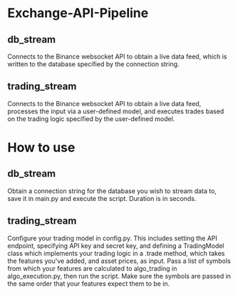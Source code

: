 # Exchange-API-Pipeline
## db_stream
Connects to the Binance websocket API to obtain a live data feed, 
which is written to the database specified by the connection string.

## trading_stream
Connects to the Binance websocket API to obtain a live data feed,
processes the input via a user-defined model, and executes trades based on the trading logic specified by the
user-defined model.

# How to use
## db_stream
Obtain a connection string for the database you wish to stream data to, save it in main.py and execute the script.
Duration is in seconds.
## trading_stream
Configure your trading model in config.py. This includes setting the API endpoint, specifying API key and secret key,
and defining a TradingModel class which implements your trading logic in a .trade method, which takes the features
you've added, and asset prices, as input. Pass a list of symbols from which your features are calculated to
algo_trading in algo_execution.py, then run the script. Make sure the symbols are passed in the same order that
your features expect them to be in.
